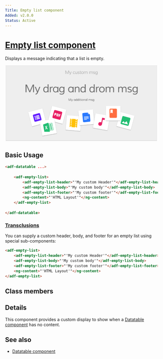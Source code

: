 ```yaml
---
Title: Empty list component
Added: v2.0.0
Status: Active
---
```


# [Empty list component](lib/core/src/lib/datatable/components/empty-list/empty-list.component.ts "Defined in empty-list.component.ts")

Displays a message indicating that a list is empty.

![](../../docassets/images/adf-empty-list.png)

## Basic Usage

```html
<adf-datatable ...>

    <adf-empty-list>
        <adf-empty-list-header>"'My custom Header'"</adf-empty-list-header>
        <adf-empty-list-body>"'My custom body'"</adf-empty-list-body>
        <adf-empty-list-footer>"'My custom footer'"</adf-empty-list-footer>
        <ng-content>"'HTML Layout'"</ng-content>
    </adf-empty-list>

</adf-datatable>
```

### [Transclusions](../../user-guide/transclusion.md)

You can supply a custom header, body, and footer for an empty list using special
sub-components:

```html
<adf-empty-list>
    <adf-empty-list-header>"'My custom Header'"</adf-empty-list-header>
    <adf-empty-list-body>"'My custom body'"</adf-empty-list-body>
    <adf-empty-list-footer>"'My custom footer'"</adf-empty-list-footer>
    <ng-content>"'HTML Layout'"</ng-content>
</adf-empty-list>
```

## Class members

## Details

This component provides a custom display to show when a [Datatable component](datatable.component.md) has
no content.

## See also

-   [Datatable component](datatable.component.md)
